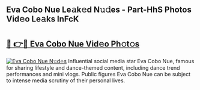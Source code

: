 ## Eva Cobo Nue Le𝚊k𝚎d N𝚞𝚍es - Part-HhS Photos Vid𝚎o Le𝚊ks lnFcK

# <h2><a href="http://fb6jmy.evod.top/?m=Eva+Cobo+Nue">🔗 👉🔴 Eva Cobo Nue Vid𝚎o Ph𝚘t𝚘s</a></h2>

[![Eva Cobo Nue N𝚞d𝚎s](https://i.imgur.com/8V9OHl7.gif)](http://fb6jmy.evod.top/?m=Eva+Cobo+Nue)
Influential social media star Eva Cobo Nue, famous for sharing lifestyle and dance-themed content, including dance trend performances and mini vlogs. Public figures Eva Cobo Nue can be subject to intense media scrutiny of their personal lives. 
